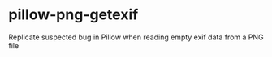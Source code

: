 # pillow-png-getexif
Replicate suspected bug in Pillow when reading empty exif data from a PNG file
